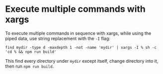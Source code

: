 # Execute multiple commands with xargs

To execute multiple commands in sequence with xargs, while using the piped data, use string replacement with the `-I` flag:

```
find mydir -type d -maxdepth 1 -not -name 'mydir' | xargs -I % sh -c 'cd % && npm run build'
```

This find every directory under `mydir` except itself, change directory into it, then run `npm run build`. 